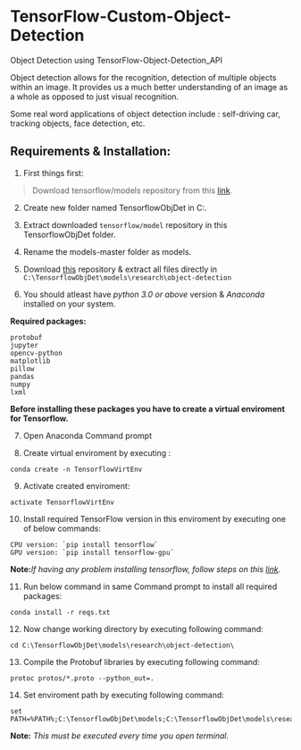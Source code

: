 # TensorFlow-Custom-Object-Detection
Object Detection using TensorFlow-Object-Detection_API

Object detection allows for the recognition, detection of multiple objects within an image.
It provides us a much better understanding of an image as a whole as opposed to just visual recognition.

Some real word applications of object detection include : self-driving car, tracking objects, face detection, etc.




## **Requirements & Installation:**


1. First things first:
>Download tensorflow/models repository from this [link](https://github.com/tensorflow/models).


2. Create new folder named TensorflowObjDet in C:\.


3. Extract downloaded `tensorflow/model` repository in this TensorflowObjDet folder.


4. Rename the models-master folder as models.


5. Download [this](https://github.com/niranjangavade5/TensorFlow-Custom-Object-Detection) repository & extract all files directly in 
`C:\TensorflowObjDet\models\research\object-detection`


6. You should atleast have _python 3.0 or above_ version & _Anaconda_ installed on your system.

**Required packages:**
```
protobuf
jupyter
opencv-python
matplotlib
pillow
pandas
numpy
lxml
```
**Before installing these packages you have to create a virtual enviroment for Tensorflow.**


7. Open Anaconda Command prompt


8. Create virtual enviroment by executing :
```
conda create -n TensorflowVirtEnv
```


9. Activate created enviroment:
```
activate TensorflowVirtEnv
```


10. Install required TensorFlow version in this enviroment by executing one of below commands:
```
CPU version: `pip install tensorflow`
GPU version: `pip install tensorflow-gpu`
```
**Note:**_If having any problem installing tensorflow, follow steps on this [link](https://www.tensorflow.org/install/)._


11. Run below command in same Command prompt to install all required packages:
```
conda install -r reqs.txt
```


12. Now change working directory by executing following command:
```
cd C:\TensorflowObjDet\models\research\object-detection\
```


13. Compile the Protobuf libraries by executing following command:
```
protoc protos/*.proto --python_out=.
```


14. Set enviroment path by executing following command:
```
set PATH=%PATH%;C:\TensorflowObjDet\models;C:\TensorflowObjDet\models\research;C:\TensorflowObjDet\models\research\slim
```
**Note:** _This must be executed every time you open terminal._


